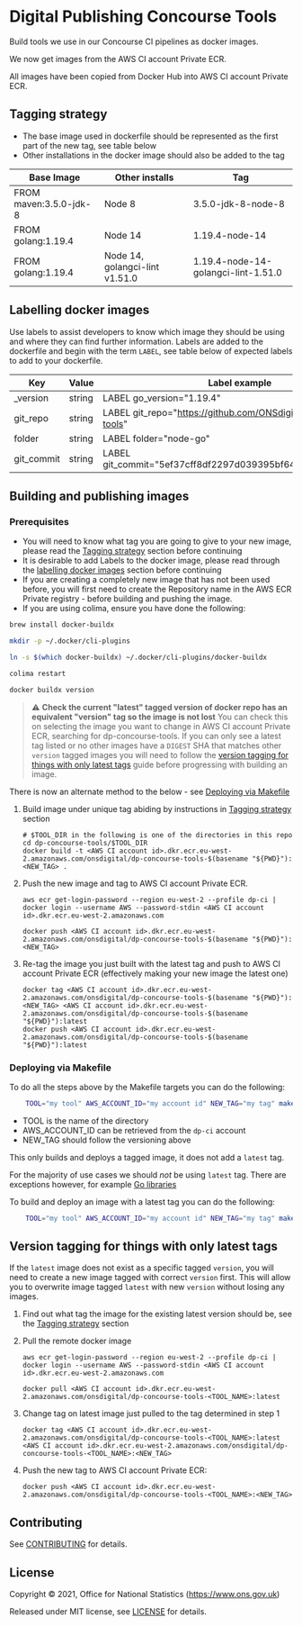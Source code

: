 # Digital Publishing Concourse Tools

Build tools we use in our Concourse CI pipelines as docker images.

We now get images from the AWS CI account Private ECR.

All images have been copied from Docker Hub into AWS CI account Private ECR.

## Tagging strategy

- The base image used in dockerfile should be represented as the first part of the new tag, see table below
- Other installations in the docker image should also be added to the tag

| Base Image             | Other installs                 | Tag                                 |
|------------------------|--------------------------------|-------------------------------------|
| FROM maven:3.5.0-jdk-8 | Node 8                         | 3.5.0-jdk-8-node-8                  |
| FROM golang:1.19.4     | Node 14                        | 1.19.4-node-14                      |
| FROM golang:1.19.4     | Node 14, golangci-lint v1.51.0 | 1.19.4-node-14-golangci-lint-1.51.0 |

## Labelling docker images

Use labels to assist developers to know which image they should be using and where they can find further information. Labels are added to the dockerfile and begin with the term `LABEL`, see table below of expected labels to add to your dockerfile.

| Key                     | Value  | Label example                                                     | Required |
|-------------------------|--------|-------------------------------------------------------------------|----------|
| <install-name->_version | string | LABEL go_version="1.19.4"                                         | true     |
| git_repo                | string | LABEL git_repo="https://github.com/ONSdigital/dp-concourse-tools" | true     |
| folder                  | string | LABEL folder="node-go"                                            | true     |
| git_commit              | string | LABEL git_commit="5ef37cff8df2297d039395bf64f1be600241508c"       | true     |

## Building and publishing images

### Prerequisites

- You will need to know what tag you are going to give to your new image, please read the [Tagging strategy](#tagging-strategy) section before continuing
- It is desirable to add Labels to the docker image, please read through the [labelling docker images](#labelling-docker-images) section before continuing
- If you are creating a completely new image that has not been used before, you will first need to create the Repository name in the AWS ECR Private registry - before building and pushing the image.
- If you are using colima, ensure you have done the following:

```bash
brew install docker-buildx

mkdir -p ~/.docker/cli-plugins

ln -s $(which docker-buildx) ~/.docker/cli-plugins/docker-buildx

colima restart

docker buildx version
```

> :warning: **Check the current "latest" tagged version of docker repo has an equivalent "version" tag so the image is not lost**
You can check this on selecting the image you want to change in AWS CI account Private ECR, searching for dp-concourse-tools. If you can only see a latest tag listed or no other images have a `DIGEST` SHA that matches other `version` tagged images you will need to follow the [version tagging for things with only latest tags](#version-tagging-for-things-with-only-latest-tags) guide before progressing with building an image.

There is now an alternate method to the below - see [Deploying via Makefile](#deploying-via-makefile)

1. Build image under unique tag abiding by instructions in [Tagging strategy](#tagging-strategy) section

    ```shell
    # $TOOL_DIR in the following is one of the directories in this repo
    cd dp-concourse-tools/$TOOL_DIR
    docker build -t <AWS CI account id>.dkr.ecr.eu-west-2.amazonaws.com/onsdigital/dp-concourse-tools-$(basename "${PWD}"):<NEW_TAG> .
    ```

2. Push the new image and tag to AWS CI account Private ECR.

    ```shell
    aws ecr get-login-password --region eu-west-2 --profile dp-ci | docker login --username AWS --password-stdin <AWS CI account id>.dkr.ecr.eu-west-2.amazonaws.com

    docker push <AWS CI account id>.dkr.ecr.eu-west-2.amazonaws.com/onsdigital/dp-concourse-tools-$(basename "${PWD}"):<NEW_TAG>
    ```

3. Re-tag the image you just built with the latest tag and push to AWS CI account Private ECR (effectively making your new image the latest one)

    ```shell
    docker tag <AWS CI account id>.dkr.ecr.eu-west-2.amazonaws.com/onsdigital/dp-concourse-tools-$(basename "${PWD}"):<NEW_TAG> <AWS CI account id>.dkr.ecr.eu-west-2.amazonaws.com/onsdigital/dp-concourse-tools-$(basename "${PWD}"):latest
    docker push <AWS CI account id>.dkr.ecr.eu-west-2.amazonaws.com/onsdigital/dp-concourse-tools-$(basename "${PWD}"):latest
    ```

### Deploying via Makefile

To do all the steps above by the Makefile targets you can do the following:

```sh
    TOOL="my tool" AWS_ACCOUNT_ID="my account id" NEW_TAG="my tag" make new
```

- TOOL is the name of the directory
- AWS_ACCOUNT_ID can be retrieved from the `dp-ci` account
- NEW_TAG should follow the versioning above

This only builds and deploys a tagged image, it does not add a `latest` tag.

For the majority of use cases we should *not* be using `latest` tag. There are exceptions however, for example [Go libraries](https://github.com/ONSdigital/dp-standards/blob/main/DEPENDENCY_UPGRADING.md#go-based-apps-and-libraries)

To build and deploy an image with a latest tag you can do the following:

```sh
    TOOL="my tool" AWS_ACCOUNT_ID="my account id" NEW_TAG="my tag" make new-latest
```

## Version tagging for things with only latest tags

If the `latest` image does not exist as a specific tagged `version`, you will need to create a new image tagged with correct `version` first. This will allow you to overwrite image tagged `latest` with new `version` without losing any images.

1. Find out what tag the image for the existing latest version should be, see the [Tagging strategy](#tagging-strategy) section

2. Pull the remote docker image

    ```shell
    aws ecr get-login-password --region eu-west-2 --profile dp-ci | docker login --username AWS --password-stdin <AWS CI account id>.dkr.ecr.eu-west-2.amazonaws.com

    docker pull <AWS CI account id>.dkr.ecr.eu-west-2.amazonaws.com/onsdigital/dp-concourse-tools-<TOOL_NAME>:latest
    ```

3. Change tag on latest image just pulled to the tag determined in step 1

    ```shell
    docker tag <AWS CI account id>.dkr.ecr.eu-west-2.amazonaws.com/onsdigital/dp-concourse-tools-<TOOL_NAME>:latest <AWS CI account id>.dkr.ecr.eu-west-2.amazonaws.com/onsdigital/dp-concourse-tools-<TOOL_NAME>:<NEW_TAG>
    ```

4. Push the new tag to AWS CI account Private ECR:

    ```shell
    docker push <AWS CI account id>.dkr.ecr.eu-west-2.amazonaws.com/onsdigital/dp-concourse-tools-<TOOL_NAME>:<NEW_TAG>
    ```

## Contributing

See [CONTRIBUTING](CONTRIBUTING.md) for details.

## License

Copyright © 2021, Office for National Statistics (<https://www.ons.gov.uk>)

Released under MIT license, see [LICENSE](LICENSE.md) for details.
